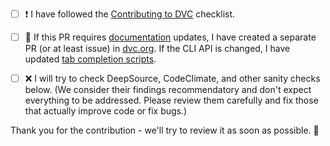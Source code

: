* [ ] ❗ I have followed the [Contributing to DVC](https://dvc.org/doc/user-guide/contributing/core) checklist.

* [ ] 📖 If this PR requires [documentation](https://dvc.org/doc) updates, I have created a separate PR (or at least issue) in [dvc.org](https://github.com/iterative/dvc.org). If the CLI API is changed, I have updated [tab completion scripts](https://github.com/iterative/dvc/tree/master/scripts/completion).

* [ ] ❌ I will try to check DeepSource, CodeClimate, and other sanity checks below. (We consider their findings recommendatory and don't expect everything to be addressed. Please review them carefully and fix those that actually improve code or fix bugs.)

Thank you for the contribution - we'll try to review it as soon as possible. 🙏
